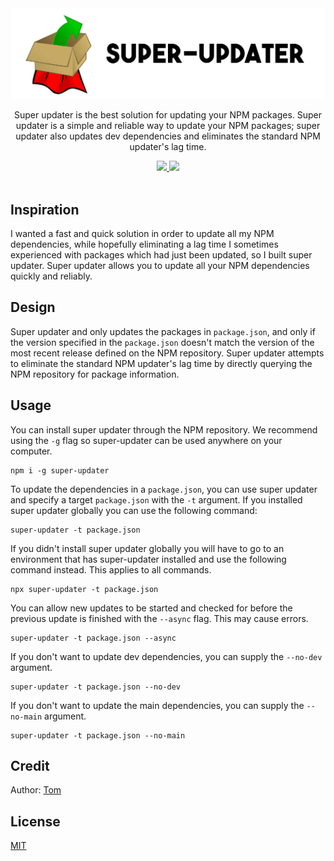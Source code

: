 <div align="center">
  <img src="./docs/logo.png" alt="Super Updater logo">

  <p>Super updater is the best solution for updating your NPM packages. Super updater is a simple and reliable way to update your NPM packages; super updater also updates dev dependencies and eliminates the standard NPM updater's lag time.</p>

  <a href="https://npmjs.com/package/super-updater">
    <img src="https://img.shields.io/npm/v/super-updater">
  </a>

  <a href="./LICENSE">
    <img src="https://img.shields.io/badge/license-MIT-blue">
  </a>
</div>

<br>

## Inspiration

I wanted a fast and quick solution in order to update all my NPM dependencies, while hopefully eliminating a lag time I sometimes experienced with packages which had just been updated, so I built super updater. Super updater allows you to update all your NPM dependencies quickly and reliably.

## Design

Super updater and only updates the packages in `package.json`, and only if the version specified in the `package.json` doesn't match the version of the most recent release defined on the NPM repository. Super updater attempts to eliminate the standard NPM updater's lag time by directly querying the NPM repository for package information.

## Usage

You can install super updater through the NPM repository. We recommend using the `-g` flag so super-updater can be used anywhere on your computer.

```
npm i -g super-updater
```

To update the dependencies in a `package.json`, you can use super updater and specify a target `package.json` with the `-t` argument. If you installed super updater globally you can use the following command:

```
super-updater -t package.json
```

If you didn't install super updater globally you will have to go to an environment that has super-updater installed and use the following command instead. This applies to all commands.

```
npx super-updater -t package.json
```

You can allow new updates to be started and checked for before the previous update is finished with the `--async` flag. This may cause errors.

```
super-updater -t package.json --async
```

If you don't want to update dev dependencies, you can supply the `--no-dev` argument.

```
super-updater -t package.json --no-dev
```

If you don't want to update the main dependencies, you can supply the `--no-main` argument.

```
super-updater -t package.json --no-main
```

## Credit

Author: [Tom](https://github.com/TomPrograms)

## License

[MIT](./LICENSE)
